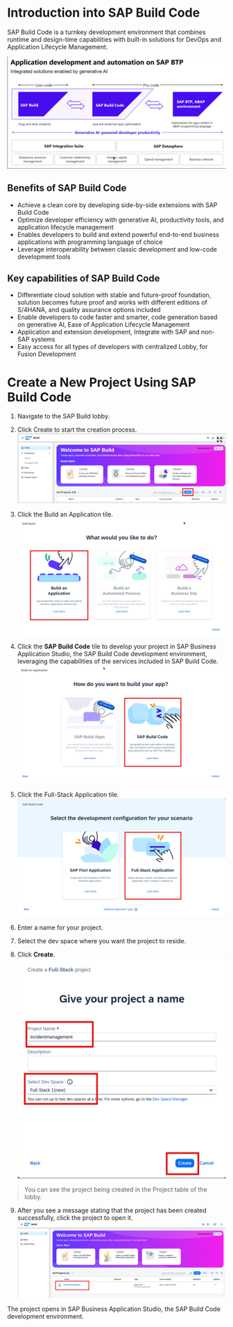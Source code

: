 # Introduction into SAP Build Code

SAP Build Code is a turnkey development environment that combines runtime and design-time capabilities with built-in solutions for DevOps and Application Lifecycle Management.

![](./images/intro.png)

## Benefits of SAP Build Code

- Achieve a clean core by developing side-by-side extensions with SAP Build Code
- Optimize developer efficiency with generative AI, productivity tools, and application lifecycle management
- Enables developers to build and extend powerful end-to-end business applications with programming language of choice
- Leverage interoperability between classic development and low-code development tools 

## Key capabilities of SAP Build Code

- Differentiate cloud solution with stable and future-proof foundation, solution becomes future proof and works with different editions of S/4HANA, and quality assurance options included
- Enable developers to code faster and smarter, code generation based on generative AI, Ease of Application Lifecycle Management 
- Application and extension development, Integrate with SAP and non-SAP systems
- Easy access for all types of developers with centralized Lobby, for Fusion Development

# Create a New Project Using SAP Build Code

1. Navigate to the SAP Build lobby.

2. Click Create to start the creation process.
![](./images/create.png)

3. Click the Build an Application tile.
![](./images/buildapp.png)

4. Click the **SAP Build Code** tile to develop your project in SAP Business Application Studio, the SAP Build Code development environment, leveraging the capabilities of the services included in SAP Build Code.
![](./images/buildcode.png)

5. Click the Full-Stack Application tile. 
![](./images/fullstack.png) 

6. Enter a name for your project.

7. Select the dev space where you want the project to reside.

8. Click **Create**.
![](./images/projectinfo.png)

> You can see the project being created in the Project table of the lobby.

9. After you see a message stating that the project has been created successfully, click the project to open it.
![](./images/projectopen.png)

The project opens in SAP Business Application Studio, the SAP Build Code development environment.

